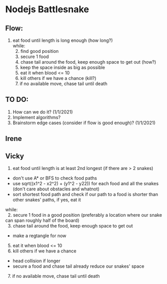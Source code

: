 # Nodejs Battlesnake
## Flow:
1. eat food until length is long enough (how long?) </br>
while: </br>
&nbsp;  2. find good position </br>
&nbsp;  3. secure 1 food </br>
&nbsp;  4. chase tail around the food, keep enough space to get out (how?)</br>
&nbsp;  5. keep the space inside as big as possible </br>
&nbsp;  5. eat it when blood <= 10 </br>
&nbsp;  6. kill others if we have a chance (kill?)</br>
&nbsp;  7. if no available move, chase tail until death </br>

## TO DO:
1. How can we do it? (1/1/2021) </br>
2. Implement algorithms? </br>
3. Brainstorm edge cases (consider if flow is good enough)? (1/1/2021)

## Irene

## Vicky
1. eat food until length is at least 2nd longest (if there are > 2 snakes) </br>
<ul>
  <li> don't use A* or BFS to check food paths
  <li> use sqrt((x1^2 - x2^2) + (y1^2 - y22)) for each food and all the snakes (don't care about obstacles and whatnot)
  <li> sort shortest food path and check if our path to a food is shorter than other snakes' paths, if yes, eat it
</ul>
while: </br>
&nbsp;  2. secure 1 food in a good position (preferably a location where our snake can span roughly half of the board) </br>
&nbsp;  3. chase tail around the food, keep enough space to get out </br>
<ul>
  <li> make a regtangle for now
</ul>
&nbsp;  5. eat it when blood <= 10 </br>
&nbsp;  6. kill others if we have a chance </br>
<ul>
  <li> head collision if longer
  <li> secure a food and chase tail already reduce our snakes' space
</ul>
&nbsp;  7. if no available move, chase tail until death </br>
